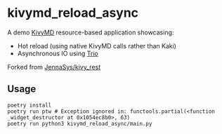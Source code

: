 # kivymd_reload_async
A demo [KivyMD](https://kivymd.readthedocs.io/en/latest/) resource-based application showcasing:
* Hot reload (using native KivyMD calls rather than Kaki) 
* Asynchronous IO using [Trio](https://trio.readthedocs.io/en/stable/)

Forked from [JennaSys/kivy_rest](https://github.com/JennaSys/kivy_rest)

## Usage

```
poetry install
poetry run ptw # Exception ignored in: functools.partial(<function _widget_destructor at 0x1054ec8b0>, 63)
poetry run python3 kivymd_reload_async/main.py
```

